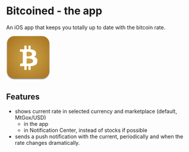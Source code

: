 # Bitcoined - the app

An iOS app that keeps you totally up to date with the bitcoin rate.

![Logo](/resources/icon_big_rounded.png)

## Features
* shows current rate in selected currency and marketplace (default, MtGox/USD)
	* in the app
	* in Notification Center, instead of stocks if possible
* sends a push notification with the current, periodically and when the rate changes dramatically.
